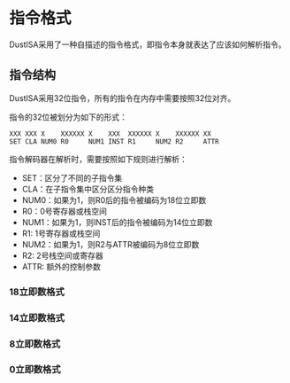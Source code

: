 # 指令格式

DustISA采用了一种自描述的指令格式，即指令本身就表达了应该如何解析指令。

## 指令结构

DustISA采用32位指令，所有的指令在内存中需要按照32位对齐。

指令的32位被划分为如下的形式：

```
XXX XXX X    XXXXXX X    XXX  XXXXXX X    XXXXXX XX
SET CLA NUM0 R0     NUM1 INST R1     NUM2 R2     ATTR
```

指令解码器在解析时，需要按照如下规则进行解析：

- SET：区分了不同的子指令集
- CLA：在子指令集中区分区分指令种类
- NUM0：如果为1，则R0后的指令被编码为18位立即数
- R0：0号寄存器或栈空间
- NUM1：如果为1，则INST后的指令被编码为14位立即数
- R1: 1号寄存器或栈空间
- NUM2：如果为1，则R2与ATTR被编码为8位立即数
- R2: 2号栈空间或寄存器
- ATTR: 额外的控制参数

### 18立即数格式

### 14立即数格式

### 8立即数格式

### 0立即数格式




